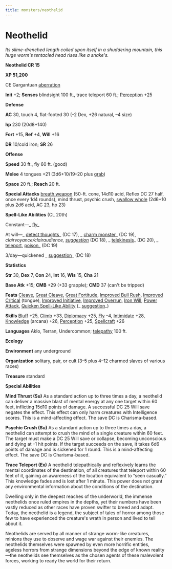 ```yaml
---
title: monsters/neothelid
---
```

# Neothelid

_Its slime-drenched length coiled upon itself in a shuddering mountain, this huge worm's tentacled head rises like a snake's._

**Neothelid CR 15**

**XP 51,200**

CE Gargantuan [aberration](creatureTypes#_aberration)

**Init** +2; **Senses** blindsight 100 ft., trace teleport 60 ft.; [Perception](../skills/perception#_perception) +25

**Defense**

**AC** 30, touch 4, flat-footed 30 (–2 Dex, +26 natural, –4 size)

**hp** 230 (20d8+140)

**Fort** +15, **Ref** +4, **Will** +16

**DR** 10/cold iron; **SR** 26

**Offense**

**Speed** 30 ft., fly 60 ft. (good)

**Melee** 4 tongues +21 (3d6+10/19–20 plus [grab](universalMonsterRules#_grab))

**Space** 20 ft.; **Reach** 20 ft.

**Special Attacks** [breath weapon](universalMonsterRules#_breath-weapon) (50-ft. cone, 14d10 acid, Reflex DC 27 half, once every 1d4 rounds), mind thrust, psychic crush, [swallow whole](universalMonsterRules#_swallow-whole) (2d6+10 plus 2d6 acid, AC 23, hp 23)

**Spell-Like Abilities** (CL 20th)

Constant—_ [fly](../spells/fly)_

At will—_ [detect thoughts](../spells/detectThoughts#_detect-thoughts)_ (DC 17), _ [charm monster](../spells/charmMonster#_charm-monster)_ (DC 19), _clairvoyance/clairaudience, [suggestion](../spells/suggestion#_suggestion)_ (DC 18), _ [telekinesis](../spells/telekinesis#_telekinesis)_ (DC 20), _ [teleport](../spells/teleport#_teleport), [poison](../spells/poison#_poison)_ (DC 19)

3/day—quickened _ [suggestion](../spells/suggestion#_suggestion)_ (DC 18)

**Statistics**

**Str** 30, **Dex** 7, **Con** 24, **Int** 16, **Wis** 15, **Cha** 21

**Base Atk** +15; **CMB** +29 (+33 grapple); **CMD** 37 (can't be tripped)

**Feats** [Cleave](../feats#_cleave), [Great Cleave](../feats#_great-cleave), [Great Fortitude](../feats#_great-fortitude), [Improved Bull Rush](../feats#_improved-bull-rush), [Improved Critical](../feats#_improved-critical) (tongue), [Improved Initiative](../feats#_improved-initiative), [Improved Overrun](../feats#_improved-overrun), [Iron Will](../feats#_iron-will), [Power Attack](../feats#_power-attack), [Quicken Spell-Like Ability](monsterFeats#_quicken-spell-like-ability) (_ [suggestion](../spells/suggestion#_suggestion)_)

**Skills** [Bluff](../skills/bluff#_bluff) +25, [Climb](../skills/climb#_climb) +33, [Diplomacy](../skills/diplomacy#_diplomacy) +25, [Fly](../skills/fly#_fly) –4, [Intimidate](../skills/intimidate#_intimidate) +28, [Knowledge](../skills/knowledge#_knowledge) (arcana) +26, [Perception](../skills/perception#_perception) +25, [Spellcraft](../skills/spellcraft#_spellcraft) +26

**Languages** Aklo, Terran, Undercommon; [telepathy](universalMonsterRules#_telepathy) 100 ft.

**Ecology**

**Environment** any underground

**Organization** solitary, pair, or cult (3–5 plus 4–12 charmed slaves of various races)

**Treasure** standard

**Special Abilities**

**Mind Thrust (Su)** As a standard action up to three times a day, a neothelid can deliver a massive blast of mental energy at any one target within 60 feet, inflicting 15d10 points of damage. A successful DC 25 Will save negates the effect. This effect can only harm creatures with Intelligence scores. This is a mind-affecting effect. The save DC is Charisma-based.

**Psychic Crush (Su)** As a standard action up to three times a day, a neothelid can attempt to crush the mind of a single creature within 60 feet. The target must make a DC 25 Will save or collapse, becoming unconscious and dying at –1 hit points. If the target succeeds on the save, it takes 6d6 points of damage and is sickened for 1 round. This is a mind-affecting effect. The save DC is Charisma-based.

**Trace Teleport (Ex)** A neothelid telepathically and reflexively learns the mental coordinates of the destination, of all creatures that teleport within 60 feet of it, gaining an awareness of the location equivalent to “seen casually.” This knowledge fades and is lost after 1 minute. This power does not grant any environmental information about the conditions of the destination.

Dwelling only in the deepest reaches of the underworld, the immense neothelids once ruled empires in the depths, yet their numbers have been vastly reduced as other races have proven swifter to breed and adapt. Today, the neothelid is a legend, the subject of tales of horror among those few to have experienced the creature's wrath in person and lived to tell about it.

Neothelids are served by all manner of strange worm-like creatures, minions they use to observe and wage war against their enemies. The neothelids themselves were spawned by even more horrific entities, ageless horrors from strange dimensions beyond the edge of known reality—the neothelids see themselves as the chosen agents of these malevolent forces, working to ready the world for their return.

